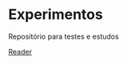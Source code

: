 # Experimentos
 Repositório para testes e estudos

<a href="https://marcussrm.github.io/Experimentos/Reader">Reader</a>